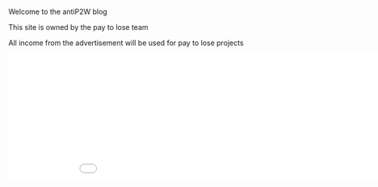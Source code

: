 Welcome to the antiP2W blog

This site is owned by the pay to lose team

All income from the advertisement will be used for pay to lose projects

<iframe data-aa='2046605' src='//ad.a-ads.com/2046605?size=970x250' style='width:970px; height:250px; border:0px; padding:0; overflow:hidden; background-color: transparent;'></iframe>
